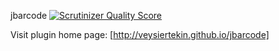 jbarcode [![Scrutinizer Quality Score](https://scrutinizer-ci.com/g/veysiertekin/jbarcode/badges/quality-score.png?s=52331877000a35c36d6491484f08c1eb75d9c8b4)](https://scrutinizer-ci.com/g/veysiertekin/jbarcode/)

Visit plugin home page: [http://veysiertekin.github.io/jbarcode]
